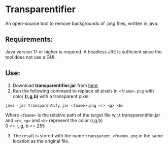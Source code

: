 # Transparentifier
An open-source tool to remove backgrounds of .png files, written in java.

## Requirements:

Java version 17 or higher is required.
A headless JRE is sufficient since the tool does not use a GUI.

## Use:

1) Download **transparentifier.jar** from [here]().  
2) Run the following command to replace all pixels in `<fname>.png` with color **(r,g,b)** with a transparent pixel:  

```
java -jar transparentify.jar <fname>.png <r> <g> <b>
```

Where `<fname>` is the relative path of the target file w.r.t transparentifier.jar and `<r>`, `<g>` and `<b>` represent the color (r,g,b)  
0 <= r, g, b <= 255  

3) The result is stored with the name `transparent_<fname>.png` in the same location as the original file.


